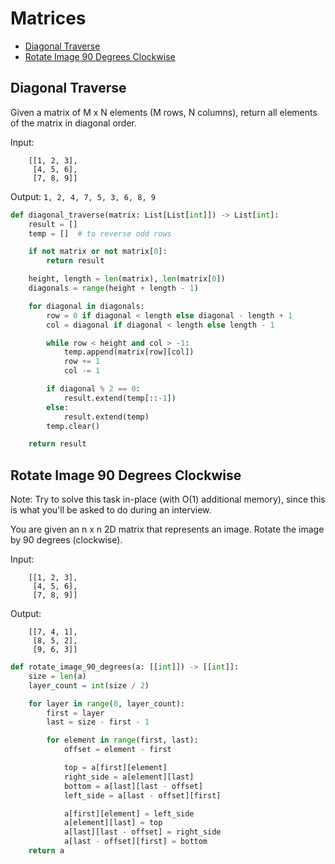 # Matrices

* [Diagonal Traverse](#diagonal-traverse)
* [Rotate Image 90 Degrees Clockwise](#rotate-image-90-degrees-clockwise)

## Diagonal Traverse

Given a matrix of M x N elements (M rows, N columns), return all elements of the matrix in diagonal order.

Input:
```
    [[1, 2, 3],
     [4, 5, 6],
     [7, 8, 9]]
```
Output: `1, 2, 4, 7, 5, 3, 6, 8, 9`

```python
def diagonal_traverse(matrix: List[List[int]]) -> List[int]:
    result = []
    temp = []  # to reverse odd rows

    if not matrix or not matrix[0]:
        return result

    height, length = len(matrix), len(matrix[0])
    diagonals = range(height + length - 1)

    for diagonal in diagonals:
        row = 0 if diagonal < length else diagonal - length + 1
        col = diagonal if diagonal < length else length - 1

        while row < height and col > -1:
            temp.append(matrix[row][col])
            row += 1
            col -= 1

        if diagonal % 2 == 0:
            result.extend(temp[::-1])
        else:
            result.extend(temp)
        temp.clear()

    return result
```


## Rotate Image 90 Degrees Clockwise

Note: Try to solve this task in-place (with O(1) additional memory), since this is what you'll be asked to do during
an interview.

You are given an n x n 2D matrix that represents an image. Rotate the image by 90 degrees (clockwise).

Input:
```
    [[1, 2, 3],
     [4, 5, 6],
     [7, 8, 9]]
```

Output:
```
    [[7, 4, 1],
     [8, 5, 2],
     [9, 6, 3]]
```     

```python
def rotate_image_90_degrees(a: [[int]]) -> [[int]]:
    size = len(a)
    layer_count = int(size / 2)

    for layer in range(0, layer_count):
        first = layer
        last = size - first - 1

        for element in range(first, last):
            offset = element - first

            top = a[first][element]
            right_side = a[element][last]
            bottom = a[last][last - offset]
            left_side = a[last - offset][first]

            a[first][element] = left_side
            a[element][last] = top
            a[last][last - offset] = right_side
            a[last - offset][first] = bottom
    return a
```

